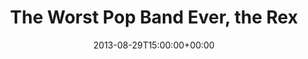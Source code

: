 ---
templateKey: event
guid: 0897a9f5-6eab-11ea-99c5-002590d1d1b0
date: 2013-08-29T15:00:00+00:00
eventTime: '6:30-8:30pm'
title: The Worst Pop Band Ever, the Rex
artist: The Worst Pop Band Ever
city: Toronto
venue: the Rex
group: The Worst Pop Band Ever
url: https://www.facebook.com/worstpopbandever
---